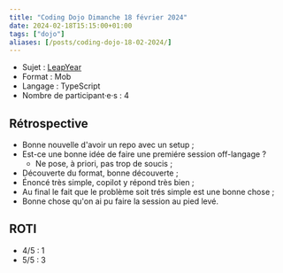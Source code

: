 ```yaml
---
title: "Coding Dojo Dimanche 18 février 2024"
date: 2024-02-18T15:15:00+01:00
tags: ["dojo"]
aliases: [/posts/coding-dojo-18-02-2024/]
---
```


- Sujet : [LeapYear](https://codingdojo.org/kata/LeapYears/)
- Format : Mob
- Langage : TypeScript
- Nombre de participant·e·s : 4

## Rétrospective

* Bonne nouvelle d'avoir un repo avec un setup ;
* Est-ce une bonne idée de faire une premiére session off-langage ?
  * Ne pose, à priori, pas trop de soucis ;
* Découverte du format, bonne découverte ;
* Énoncé très simple, copilot y répond très bien ;
* Au final le fait que le problème soit trés simple est une bonne chose ;
* Bonne chose qu'on ai pu faire la session au pied levé.

## ROTI

- 4/5 : 1
- 5/5 : 3
